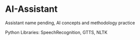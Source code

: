 # AI-Assistant
Assistant name pending, AI concepts and methodology practice

Python Libraries: SpeechRecognition, GTTS, NLTK

